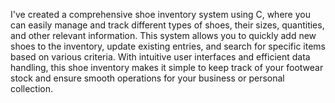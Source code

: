 I've created a comprehensive shoe inventory system using C, where you can easily manage and track different types of shoes, their sizes, quantities, and other relevant information. This system allows you to quickly add new shoes to the inventory, update existing entries, and search for specific items based on various criteria. With intuitive user interfaces and efficient data handling, this shoe inventory makes it simple to keep track of your footwear stock and ensure smooth operations for your business or personal collection.
